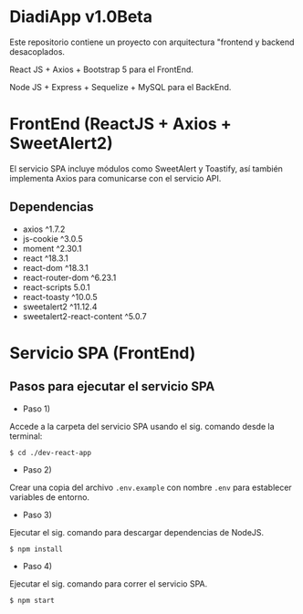 # DiadiApp v1.0Beta

Este repositorio contiene un proyecto con arquitectura "frontend y backend desacoplados.

React JS + Axios + Bootstrap 5 para el FrontEnd.

Node JS + Express + Sequelize + MySQL para el BackEnd.

# FrontEnd (ReactJS + Axios + SweetAlert2) 

El servicio SPA incluye módulos como SweetAlert y Toastify, así también implementa Axios para comunicarse con el servicio API. 

## Dependencias

* axios ^1.7.2
* js-cookie ^3.0.5
* moment ^2.30.1
* react ^18.3.1
* react-dom ^18.3.1
* react-router-dom ^6.23.1
* react-scripts 5.0.1
* react-toasty ^10.0.5
* sweetalert2 ^11.12.4
* sweetalert2-react-content ^5.0.7

# Servicio SPA (FrontEnd)

## Pasos para ejecutar el servicio SPA

* Paso 1)

Accede a la carpeta del servicio SPA usando el sig. comando desde la terminal:

```shell
$ cd ./dev-react-app
```

* Paso 2)

Crear una copia del archivo `.env.example` con nombre `.env` para establecer variables de entorno.


* Paso 3)

Ejecutar el sig. comando para descargar dependencias de NodeJS.

```shell
$ npm install
```

* Paso 4)

Ejecutar el sig. comando para correr el servicio SPA.

```shell
$ npm start
```